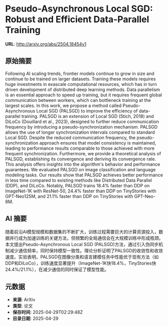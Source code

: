 # Pseudo-Asynchronous Local SGD: Robust and Efficient Data-Parallel Training

**URL**: http://arxiv.org/abs/2504.18454v1

## 原始摘要

Following AI scaling trends, frontier models continue to grow in size and
continue to be trained on larger datasets. Training these models requires huge
investments in exascale computational resources, which has in turn driven
development of distributed deep learning methods. Data parallelism is an
essential approach to speed up training, but it requires frequent global
communication between workers, which can bottleneck training at the largest
scales. In this work, we propose a method called Pseudo-Asynchronous Local SGD
(PALSGD) to improve the efficiency of data-parallel training. PALSGD is an
extension of Local SGD (Stich, 2018) and DiLoCo (Douillard et al., 2023),
designed to further reduce communication frequency by introducing a
pseudo-synchronization mechanism. PALSGD allows the use of longer
synchronization intervals compared to standard Local SGD. Despite the reduced
communication frequency, the pseudo-synchronization approach ensures that model
consistency is maintained, leading to performance results comparable to those
achieved with more frequent synchronization. Furthermore, we provide a
theoretical analysis of PALSGD, establishing its convergence and deriving its
convergence rate. This analysis offers insights into the algorithm's behavior
and performance guarantees. We evaluated PALSGD on image classification and
language modeling tasks. Our results show that PALSGD achieves better
performance in less time compared to existing methods like Distributed Data
Parallel (DDP), and DiLoCo. Notably, PALSGD trains 18.4% faster than DDP on
ImageNet-1K with ResNet-50, 24.4% faster than DDP on TinyStories with
GPT-Neo125M, and 21.1% faster than DDP on TinyStories with GPT-Neo-8M.


## AI 摘要

随着前沿AI模型规模和数据集的不断扩大，训练过程需要巨大的计算资源投入，数据并行成为加速训练的关键方法，但频繁的全局通信会在大规模训练中形成瓶颈。本文提出Pseudo-Asynchronous Local SGD (PALSGD)方法，通过引入伪同步机制减少通信频率，同时保持模型一致性。理论分析证明了PALSGD的收敛性和收敛速度。实验表明，PALSGD在图像分类和语言建模任务中性能优于现有方法（如DDP和DiLoCo），训练速度显著提升（ImageNet-1K快18.4%，TinyStories快24.4%/21.1%），在减少通信的同时保证了模型性能。

## 元数据

- **来源**: ArXiv
- **类型**: 论文
- **保存时间**: 2025-04-29T02:29:48Z
- **目录日期**: 2025-04-29
